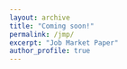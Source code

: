 ```yaml
---
layout: archive
title: "Coming soon!"
permalink: /jmp/
excerpt: "Job Market Paper"
author_profile: true
---
```

